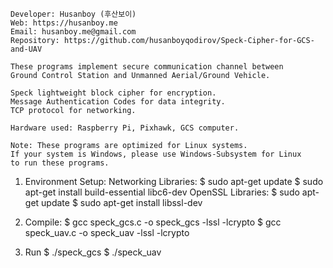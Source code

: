 
    Developer: Husanboy (후산보이)
    Web: https://husanboy.me
    Email: husanboy.me@gmail.com
    Repository: https://github.com/husanboyqodirov/Speck-Cipher-for-GCS-and-UAV

    These programs implement secure communication channel between
    Ground Control Station and Unmanned Aerial/Ground Vehicle.
    
    Speck lightweight block cipher for encryption.
    Message Authentication Codes for data integrity.
    TCP protocol for networking.

    Hardware used: Raspberry Pi, Pixhawk, GCS computer.

    Note: These programs are optimized for Linux systems.
    If your system is Windows, please use Windows-Subsystem for Linux
    to run these programs.


1) Environment Setup:
		Networking Libraries: 
			$ sudo apt-get update
			$ sudo apt-get install build-essential libc6-dev
		OpenSSL Libraries:
			$ sudo apt-get update
			$ sudo apt-get install libssl-dev

2) Compile:
	$ gcc speck_gcs.c -o speck_gcs -lssl -lcrypto
	$ gcc speck_uav.c -o speck_uav -lssl -lcrypto

3) Run
	$ ./speck_gcs
	$ ./speck_uav
